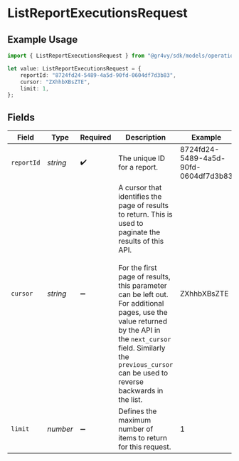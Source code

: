 # ListReportExecutionsRequest

## Example Usage

```typescript
import { ListReportExecutionsRequest } from "@gr4vy/sdk/models/operations";

let value: ListReportExecutionsRequest = {
    reportId: "8724fd24-5489-4a5d-90fd-0604df7d3b83",
    cursor: "ZXhhbXBsZTE",
    limit: 1,
};
```

## Fields

| Field                                                                                                                                                                                                                                                                                                                                       | Type                                                                                                                                                                                                                                                                                                                                        | Required                                                                                                                                                                                                                                                                                                                                    | Description                                                                                                                                                                                                                                                                                                                                 | Example                                                                                                                                                                                                                                                                                                                                     |
| ------------------------------------------------------------------------------------------------------------------------------------------------------------------------------------------------------------------------------------------------------------------------------------------------------------------------------------------- | ------------------------------------------------------------------------------------------------------------------------------------------------------------------------------------------------------------------------------------------------------------------------------------------------------------------------------------------- | ------------------------------------------------------------------------------------------------------------------------------------------------------------------------------------------------------------------------------------------------------------------------------------------------------------------------------------------- | ------------------------------------------------------------------------------------------------------------------------------------------------------------------------------------------------------------------------------------------------------------------------------------------------------------------------------------------- | ------------------------------------------------------------------------------------------------------------------------------------------------------------------------------------------------------------------------------------------------------------------------------------------------------------------------------------------- |
| `reportId`                                                                                                                                                                                                                                                                                                                                  | *string*                                                                                                                                                                                                                                                                                                                                    | :heavy_check_mark:                                                                                                                                                                                                                                                                                                                          | The unique ID for a report.                                                                                                                                                                                                                                                                                                                 | 8724fd24-5489-4a5d-90fd-0604df7d3b83                                                                                                                                                                                                                                                                                                        |
| `cursor`                                                                                                                                                                                                                                                                                                                                    | *string*                                                                                                                                                                                                                                                                                                                                    | :heavy_minus_sign:                                                                                                                                                                                                                                                                                                                          | A cursor that identifies the page of results to return. This is used to<br/>paginate the results of this API.<br/><br/>For the first page of results, this parameter can be left out.<br/>For additional pages, use the value returned by the API in<br/>the `next_cursor` field. Similarly the `previous_cursor` can be used to<br/>reverse backwards in the list. | ZXhhbXBsZTE                                                                                                                                                                                                                                                                                                                                 |
| `limit`                                                                                                                                                                                                                                                                                                                                     | *number*                                                                                                                                                                                                                                                                                                                                    | :heavy_minus_sign:                                                                                                                                                                                                                                                                                                                          | Defines the maximum number of items to return for this request.                                                                                                                                                                                                                                                                             | 1                                                                                                                                                                                                                                                                                                                                           |